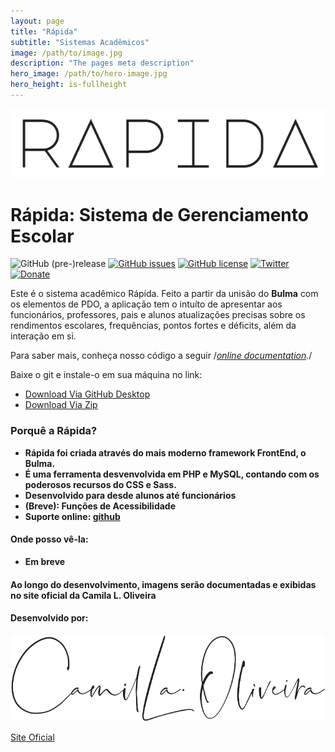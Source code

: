 ```yaml
---
layout: page
title: "Rápida"
subtitle: "Sistemas Acadêmicos"
image: /path/to/image.jpg
description: "The pages meta description"
hero_image: /path/to/hero-image.jpg
hero_height: is-fullheight
---
```


![Logo Rapida](https://raw.githubusercontent.com/clcmo/rapida/master/assets/brand/Logo_Rapida.png)

# Rápida: Sistema de Gerenciamento Escolar #
![GitHub (pre-)release](https://img.shields.io/github/release/qubyte/rubidium/all.svg)
[![GitHub issues](https://img.shields.io/github/issues/clcmo/rapida.svg)](https://github.com/clcmo/rapida/issues)
[![GitHub license](https://img.shields.io/github/license/clcmo/rapida.svg)](https://github.com/clcmo/rapida)
[![Twitter](https://img.shields.io/twitter/url/https/github.com/clcmo/rapida.svg?style=social)](https://twitter.com/intent/tweet?text=Wow:&url=https%3A%2F%2Fgithub.com%clcmo%2Frapida)
[![Donate](https://img.shields.io/badge/Donate-PayPal-green.svg)](#)

Este é o sistema acadêmico Rápída. Feito a partir da unisão do <strong>Bulma</strong> com os elementos de PDO, a aplicação tem o intuíto de apresentar aos funcionários, professores, pais e alunos atualizações precisas sobre os rendimentos escolares, frequências, pontos fortes e déficits, além da interação em si.

Para saber mais, conheça nosso código a seguir 
/*[online documentation](#).*/

Baixe o git e instale-o em sua máquina no link:
  * [Download Via GitHub Desktop](https://github.com/clcmo/rapida.git) 
  * [Download Via Zip](https://github.com/clcmo/rapida/archive/0.5.1.1.zip)


### Porquê a Rápida? ###
 - **Rápida foi criada através do mais moderno framework FrontEnd, o Bulma.** 
 - **É uma ferramenta desvenvolvida em PHP e MySQL, contando com os poderosos recursos do CSS e Sass.**
 - **Desenvolvido para desde alunos até funcionários** 
 - **(Breve): Funções de Acessibilidade**
 - **Suporte online: [github](https://github.com/clcmo/rapida)** 

#### Onde posso vê-la: ####

 - **Em breve**

#### Ao longo do desenvolvimento, imagens serão documentadas e exibidas no site oficial da Camila L. Oliveira  ####

#### Desenvolvido por:
![Logo_Camila](https://raw.githubusercontent.com/clcmo/rapida/master/assets/brand/logo_milla_b.png)

[Site Oficial](http://projetos.camilaloliveira.com)
